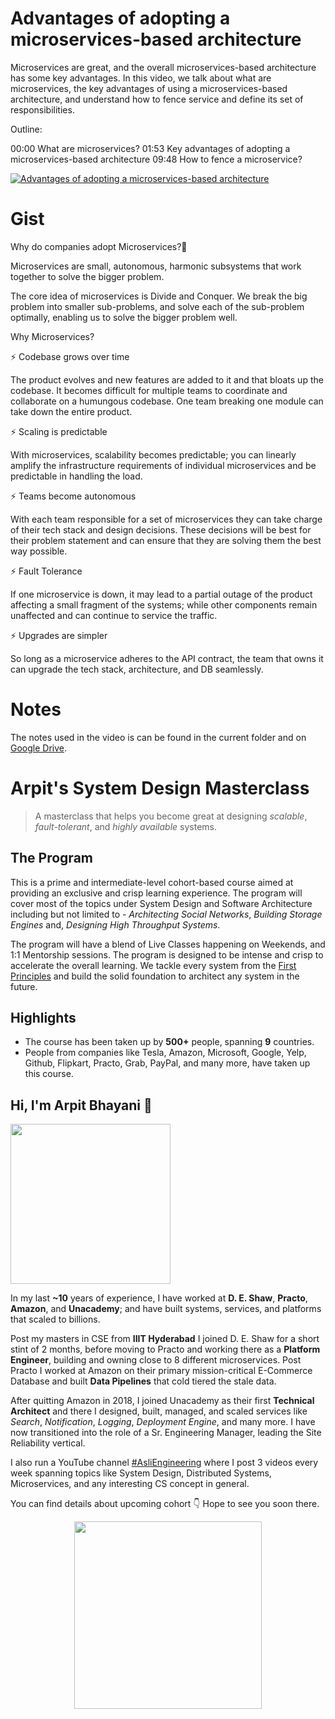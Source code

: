 Advantages of adopting a microservices-based architecture
===

Microservices are great, and the overall microservices-based architecture has some key advantages. In this video, we talk about what are microservices, the key advantages of using a microservices-based architecture, and understand how to fence service and define its set of responsibilities.

Outline:

00:00 What are microservices?
01:53 Key advantages of adopting a microservices-based architecture
09:48 How to fence a microservice?

[![Advantages of adopting a microservices-based architecture](https://i.ytimg.com/vi/JPj6mhVLQN0/mqdefault.jpg)](https://www.youtube.com/watch?v=JPj6mhVLQN0)

# Gist

Why do companies adopt Microservices?🤔 

Microservices are small, autonomous, harmonic subsystems that work together to solve the bigger problem.

The core idea of microservices is Divide and Conquer. We break the big problem into smaller sub-problems, and solve each of the sub-problem optimally, enabling us to solve the bigger problem well.

Why Microservices?

⚡ Codebase grows over time

The product evolves and new features are added to it and that bloats up the codebase. It becomes difficult for multiple teams to coordinate and collaborate on a humungous codebase. One team breaking one module can take down the entire product.

⚡ Scaling is predictable

With microservices, scalability becomes predictable; you can linearly amplify the infrastructure requirements of individual microservices and be predictable in handling the load.

⚡ Teams become autonomous

With each team responsible for a set of microservices they can take charge of their tech stack and design decisions. These decisions will be best for their problem statement and can ensure that they are solving them the best way possible.

⚡ Fault Tolerance

If one microservice is down, it may lead to a partial outage of the product affecting a small fragment of the systems; while other components remain unaffected and can continue to service the traffic.

⚡ Upgrades are simpler

So long as a microservice adheres to the API contract, the team that owns it can upgrade the tech stack, architecture, and DB seamlessly.

# Notes

The notes used in the video is can be found in the current folder and on [Google Drive](https://drive.google.com/file/d/1lK2e3me09VNz51DWDunI5xDmlgLnOvfC/view).

# Arpit's System Design Masterclass

> A masterclass that helps you become great at designing _scalable_, _fault-tolerant_, and _highly available_ systems.

## The Program

This is a prime and intermediate-level cohort-based course aimed at providing an exclusive and crisp learning experience. The program will cover most of the topics under System Design and Software Architecture including but not limited to - _Architecting Social Networks_, _Building Storage Engines_ and, _Designing High Throughput Systems_.

The program will have a blend of Live Classes happening on Weekends, and 1:1 Mentorship sessions. The program is designed to be intense and crisp to accelerate the overall learning. We tackle every system from the [First Principles](https://en.wikipedia.org/wiki/First_principle) and build the solid foundation to architect any system in the future.


## Highlights

 - The course has been taken up by __500+__ people, spanning __9__ countries.
 - People from companies like Tesla, Amazon, Microsoft, Google, Yelp, Github, Flipkart, Practo, Grab, PayPal, and many more, have taken up this course.


## Hi, I'm Arpit Bhayani 👋

<img width="256px" src="https://arpitbhayani.me/static/img/arpit.jpg" />

In my last **~10** years of experience, I have worked at **D. E. Shaw**, **Practo**, **Amazon**, and **Unacademy**; and have built systems, services, and platforms that scaled to billions.

Post my masters in CSE from **IIIT Hyderabad** I joined D. E. Shaw for a short stint of 2 months, before moving to Practo and working there as a **Platform Engineer**, building and owning close to 8 different microservices. Post Practo I worked at Amazon on their primary mission-critical E-Commerce Database and built **Data Pipelines** that cold tiered the stale data.

After quitting Amazon in 2018, I joined Unacademy as their first **Technical Architect** and there I designed, built, managed, and scaled services like _Search_, _Notification_, _Logging_, _Deployment Engine_, and many more. I have now transitioned into the role of a Sr. Engineering Manager, leading the Site Reliability vertical.

I also run a YouTube channel [#AsliEngineering](https://www.youtube.com/c/ArpitBhayani) where I post 3 videos every week spanning topics like System Design, Distributed Systems, Microservices, and any interesting CS concept in general.

You can find details about upcoming cohort 👇‍ Hope to see you soon there.

<center>
<a target="_blank" href="https://arpitbhayani.me/masterclass">
<img src="https://user-images.githubusercontent.com/4745789/137859181-d4499cf4-ce65-4466-8b88-a078ece0f081.PNG" width="300px" />
</a>
</center>